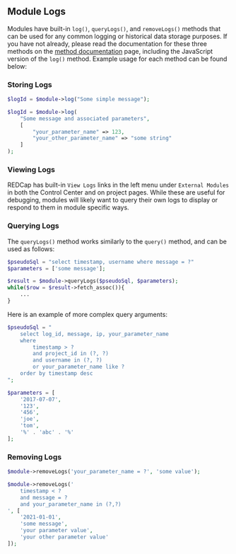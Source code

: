 ## Module Logs

Modules have built-in `log()`, `queryLogs()`, and `removeLogs()` methods that can be used for any common logging or historical data storage purposes.  If you have not already, please read the documentation for these three methods on the [method documentation](methods/README.md) page, including the JavaScript version of the `log()` method.  Example usage for each method can be found below:

### Storing Logs
```php
$logId = $module->log("Some simple message");
```

```php
$logId = $module->log(
	"Some message and associated parameters",
	[
		"your_parameter_name" => 123,
		"your_other_parameter_name" => "some string"
	]
);
```

### Viewing Logs
REDCap has built-in `View Logs` links in the left menu under `External Modules` in both the Control Center and on project pages.  While these are useful for debugging, modules will likely want to query their own logs to display or respond to them in module specific ways.

### Querying Logs
The `queryLogs()` method works similarly to the `query()` method, and can be used as follows:
```php
$pseudoSql = "select timestamp, username where message = ?"
$parameters = ['some message'];

$result = $module->queryLogs($pseudoSql, $parameters);
while($row = $result->fetch_assoc()){
	...
}
```

Here is an example of more complex query arguments:

```php
$pseudoSql = "
	select log_id, message, ip, your_parameter_name
	where
		timestamp > ?
		and project_id in (?, ?)
		and username in (?, ?)
		or your_parameter_name like ?
	order by timestamp desc
";

$parameters = [
	'2017-07-07',
	'123',
	'456',
	'joe',
	'tom',
	'%' . 'abc' . '%'
];
```

### Removing Logs

```php
$module->removeLogs('your_parameter_name = ?', 'some value');
```

```php
$module->removeLogs('
	timestamp < ?
	and message = ?
	and your_parameter_name in (?,?)
', [
	'2021-01-01',
	'some message',
	'your parameter value',
	'your other parameter value'
]);
```
